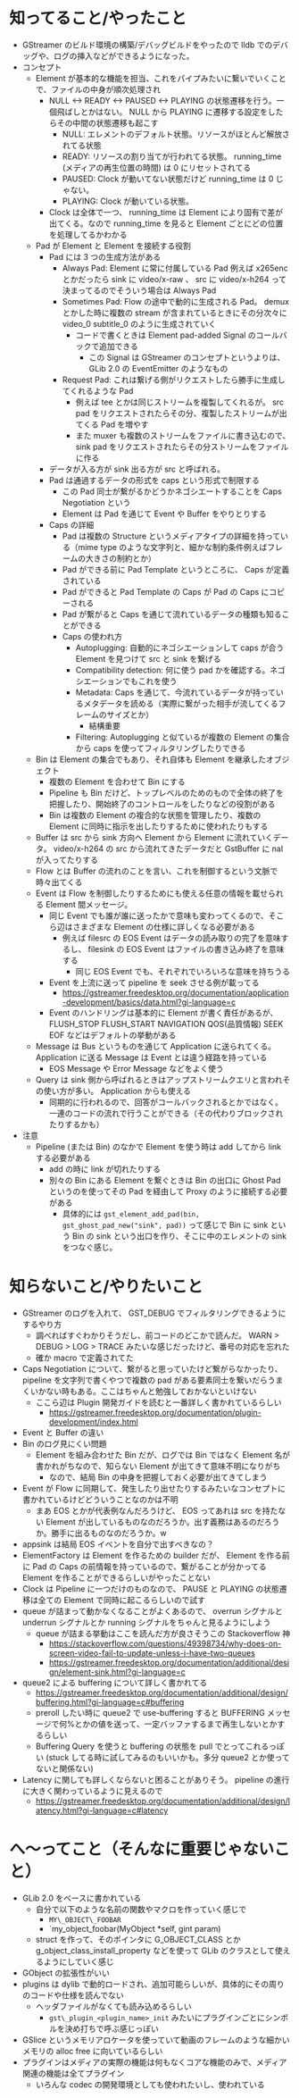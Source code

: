 # 知ってること/やったこと
- GStreamer のビルド環境の構築/デバッグビルドをやったので lldb でのデバッグや、ログの挿入などができるようになった。
- コンセプト
  - Element が基本的な機能を担当、これをパイプみたいに繋いでいくことで、ファイルの中身が順次処理され
    - NULL <-> READY <-> PAUSED <-> PLAYING の状態遷移を行う。一個飛ばしとかはない。 NULL から PLAYING に遷移する設定をしたらその中間の状態遷移も起こす
      - NULL: エレメントのデフォルト状態。リソースがほとんど解放されてる状態
      - READY: リソースの割り当てが行われてる状態。 running_time (メディアの再生位置の時間) は 0 にリセットされてる
      - PAUSED: Clock が動いてない状態だけど running_time は 0 じゃない。
      - PLAYING: Clock が動いている状態。
    - Clock は全体で一つ、 running_time は Element により固有で差が出てくる。なので running_time を見ると Element ごとにどの位置を処理してるかわかる
  - Pad が Element と Element を接続する役割
    - Pad には 3 つの生成方法がある
      - Always Pad: Element に常に付属している Pad 例えば x265enc とかだったら sink に video/x-raw 、 src に video/x-h264 って決まってるのでそういう場合は Always Pad
      - Sometimes Pad: Flow の途中で動的に生成される Pad。 demux とかした時に複数の stream が含まれているときにその分次々に video_0 subtitle_0 のように生成されていく 
        - コードで書くときは Element pad-added Signal のコールバックで追加できる
          - この Signal は GStreamer のコンセプトというよりは、 GLib 2.0 の EventEmitter のようなもの
      - Request Pad: これは繋げる側がリクエストしたら勝手に生成してくれるような Pad
        - 例えば tee とかは同じストリームを複製してくれるが。 src pad をリクエストされたらその分、複製したストリームが出てくる Pad を増やす
        - また muxer も複数のストリームをファイルに書き込むので、 sink pad をリクエストされたらその分ストリームをファイルに作る
    - データが入る方が sink 出る方が src と呼ばれる。　
    - Pad は通過するデータの形式を caps という形式で制限する
      - この Pad 同士が繋がるかどうかネゴシエートすることを Caps Negotiation という
      - Element は Pad を通じて Event や Buffer をやりとりする
    - Caps の詳細
      - Pad は複数の Structure というメディアタイプの詳細を持っている（mime type のような文字列と、細かな制約条件例えばフレームの大きさの制約とか）
      - Pad ができる前に Pad Template というところに、 Caps が定義されている
      - Pad ができると Pad Template の Caps が Pad の Caps にコピーされる
      - Pad が繋がると Caps を通じて流れているデータの種類も知ることができる
      - Caps の使われ方
        - Autoplugging: 自動的にネゴシエーションして caps が合う Element を見つけて src と sink を繋げる
        - Compatibility detection: 何に使う pad かを確認する。ネゴシエーションでもこれを使う
        - Metadata: Caps を通じて、今流れているデータが持っているメタデータを読める（実際に繋がった相手が流してくるフレームのサイズとか）
          - 結構重要
        - Filtering: Autoplugging と似ているが複数の Element の集合から caps を使ってフィルタリングしたりできる
  - Bin は Element の集合でもあり、それ自体も Element を継承したオブジェクト
    - 複数の Element を合わせて Bin にする
    - Pipeline も Bin だけど、トップレベルのためのもので全体の終了を把握したり、開始終了のコントロールをしたりなどの役割がある
    - Bin は複数の Element の複合的な状態を管理したり、複数の Element に同時に指示を出したりするために使われたりもする
  - Buffer は src から sink 方向へ Element から Element に流れていくデータ。 video/x-h264 の src から流れてきたデータだと GstBuffer に nal が入ってたりする
  - Flow とは Buffer の流れのことを言い、これを制御するという文脈で時々出てくる
  - Event は Flow を制御したりするためにも使える任意の情報を載せられる Element 間メッセージ。
    - 同じ Event でも誰が誰に送ったかで意味も変わってくるので、そこら辺はさまざまな Element の仕様に詳しくなる必要がある
      - 例えば filesrc の EOS Event はデータの読み取りの完了を意味するし、 filesink の EOS Event はファイルの書き込み終了を意味する
        - 同じ EOS Event でも、それぞれでいろいろな意味を持ちうる
    - Event を上流に送って pipeline を seek させる例が載ってる
      - https://gstreamer.freedesktop.org/documentation/application-development/basics/data.html?gi-language=c
    - Event のハンドリングは基本的に Element が書く責任があるが、 FLUSH_STOP FLUSH_START NAVIGATION QOS(品質情報) SEEK EOF などはデフォルトの挙動がある
  - Message は Bus というものを通じて Application に送られてくる。 Application に送る Message は Event とは違う経路を持っている
    - EOS Message や Error Message などをよく使う 
  - Query は sink 側から呼ばれるときはアップストリームクエリと言われその使い方が多い。 Application からも使える
    - 同期的に行われるので、回答がコールバックされるとかではなく。一連のコードの流れで行うことができる（その代わりブロックされたりするかも）
- 注意
  - Pipeline (または Bin) のなかで Element を使う時は add してから link する必要がある
    - add の時に link が切れたりする
    - 別々の Bin にある Element を繋ぐときは Bin の出口に Ghost Pad というのを使ってその Pad を経由して Proxy のように接続する必要がある
      - 具体的には `gst_element_add_pad(bin, gst_ghost_pad_new("sink", pad))` って感じで Bin に sink という Bin の sink という出口を作り、そこに中のエレメントの sink をつなぐ感じ。


# 知らないこと/やりたいこと
- GStreamer のログを入れて、 GST\_DEBUG でフィルタリングできるようにするやり方
  - 調べればすぐわかりそうだし、前コードのどこかで読んだ。 WARN > DEBUG > LOG > TRACE みたいな感じだったけど、番号の対応を忘れた
  - 確か macro で定義されてた
- Caps Negotiation について、繋がると思っていたけど繋がらなかったり、 pipeline を文字列で書くやつで複数の pad がある要素同士を繋いだらうまくいかない時もある。ここはちゃんと勉強しておかないといけない
  - ここら辺は Plugin 開発ガイドを読むと一番詳しく書かれているらしい
    - https://gstreamer.freedesktop.org/documentation/plugin-development/index.html
- Event と Buffer の違い
- Bin のログ見にくい問題
    - Element を組み合わせた Bin だが、ログでは Bin ではなく Element 名が書かれがちなので、知らない Element が出てきて意味不明になりがち
      - なので、結局 Bin の中身を把握しておく必要が出てきてしまう
- Event が Flow に同期して、発生したり出せたりするみたいなコンセプトに書かれているけどどういうことなのかは不明
  - まあ EOS とかが代表例なんだろうけど、 EOS ってあれは src を持たない Element が出しているものなのだろうか。出す義務はあるのだろうか。勝手に出るものなのだろうか。w
- appsink は結局 EOS イベントを自分で出すべきなの？
- ElementFactory は Element を作るための builder だが、 Element を作る前に Pad の Caps の前情報を持っているので、繋がることが分かってる Element を作ることができるらしいがやったことない
- Clock は Pipeline に一つだけのものなので、 PAUSE と PLAYING の状態遷移は全ての Element で同時に起こるらしいので試す
- queue が詰まって動かなくなることがよくあるので、 overrun シグナルと underrun シグナルとか running シグナルをちゃんと見るようにしよう
  - queue が詰まる挙動はここを読んだ方が良さそうこの Stackoverflow 神
    - https://stackoverflow.com/questions/49398734/why-does-on-screen-video-fail-to-update-unless-i-have-two-queues
    - https://gstreamer.freedesktop.org/documentation/additional/design/element-sink.html?gi-language=c
- queue2 による buffering について詳しく書かれてる
  - https://gstreamer.freedesktop.org/documentation/additional/design/buffering.html?gi-language=c#buffering
  - preroll したい時に queue2 で use-buffering すると BUFFERING メッセージで何%とかの値を送って、一定バッファするまで再生しないとかするらしい
  - Buffering Query を使うと buffering の状態を pull でとってこれるっぽい (stuck してる時に試してみるのもいいかも。多分 queue2 とか使ってないと関係ない)
- Latency に関しても詳しくならないと困ることがありそう。 pipeline の進行に大きく関わっているように見えるので
  - https://gstreamer.freedesktop.org/documentation/additional/design/latency.html?gi-language=c#latency

# へ〜ってこと（そんなに重要じゃないこと）
- GLib 2.0 をベースに書かれている
  - 自分で以下のような名前の関数やマクロを作っていく感じで
    - `MY\_OBJECT\_FOOBAR`
    - `my\_object\_foobar(MyObject *self, gint param)
  - struct を作って、そのポインタに G_OBJECT_CLASS とか g_object_class_install_property などを使って GLib のクラスとして使えるようにしていく感じ
- GObject の拡張性がいい
- plugins は dylib で動的ロードされ、追加可能らしいが、具体的にその周りのコードや仕様を読んでない
  - ヘッダファイルがなくても読み込めるらしい
    - `gst\_plugin_<plugin_name>_init` みたいにプラグインごとにシンボルを決め打ちで呼ぶ感じっぽい
- GSlice というメモリアロケータを使っていて動画のフレームのような細かいメモリの alloc free に向いているらしい
- プラグインはメディアの実際の機能は何もなくコアな機能のみで、メディア関連の機能は全てプラグイン
  - いろんな codec の開発環境としても使われたいし、使われている


